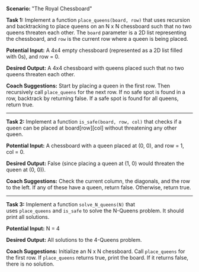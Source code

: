**Scenario:** "The Royal Chessboard"

**Task 1:** Implement a function `place_queens(board, row)` that uses recursion and backtracking to place queens on an N x N chessboard such that no two queens threaten each other. The `board` parameter is a 2D list representing the chessboard, and `row` is the current row where a queen is being placed.

**Potential Input:** A 4x4 empty chessboard (represented as a 2D list filled with 0s), and row = 0.

**Desired Output:** A 4x4 chessboard with queens placed such that no two queens threaten each other.

**Coach Suggestions:** Start by placing a queen in the first row. Then recursively call `place_queens` for the next row. If no safe spot is found in a row, backtrack by returning false. If a safe spot is found for all queens, return true.

---

**Task 2:** Implement a function `is_safe(board, row, col)` that checks if a queen can be placed at board[row][col] without threatening any other queen.

**Potential Input:** A chessboard with a queen placed at (0, 0), and row = 1, col = 0.

**Desired Output:** False (since placing a queen at (1, 0) would threaten the queen at (0, 0)).

**Coach Suggestions:** Check the current column, the diagonals, and the row to the left. If any of these have a queen, return false. Otherwise, return true.

---

**Task 3:** Implement a function `solve_N_queens(N)` that uses `place_queens` and `is_safe` to solve the N-Queens problem. It should print all solutions.

**Potential Input:** N = 4

**Desired Output:** All solutions to the 4-Queens problem.

**Coach Suggestions:** Initialize an N x N chessboard. Call `place_queens` for the first row. If `place_queens` returns true, print the board. If it returns false, there is no solution.
